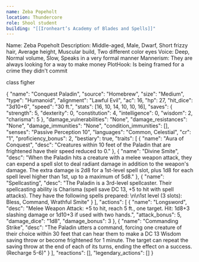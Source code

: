 ```yaml
---
name: Zeba Popeholt
location: Thundercore
role: Shool student
building: "[[Ironheart’s Academy of Blades and Spells]]"
---
```

Name: Zeba Popeholt
Description: Middle-aged, Male, Dwarf, Short frizzy hair, Average height, Muscular build, Two different color eyes
Voice: Deep, Normal volume, Slow, Speaks in a very formal manner
Mannerism: They are always looking for a way to make money
PlotHook: Is being framed for a crime they didn't commit

class figher

{
  "name": "Conquest Paladin",
  "source": "Homebrew",
  "size": "Medium",
  "type": "Humanoid",
  "alignment": "Lawful Evil",
  "ac": 16,
  "hp": 27,
  "hit_dice": "3d10+6",
  "speed": "30 ft.",
  "stats": [16, 10, 14, 10, 10, 16],
  "saves": {
    "strength": 5,
    "dexterity": 0,
    "constitution": 4,
    "intelligence": 0,
    "wisdom": 2,
    "charisma": 5
  },
  "damage_vulnerabilities": "None",
  "damage_resistances": "None",
  "damage_immunities": "None",
  "condition_immunities": [],
  "senses": "Passive Perception 10",
  "languages": "Common, Celestial",
  "cr": "1",
  "proficiency_bonus": 2,
  "bestiary": true,
  "traits": [
    {
      "name": "Aura of Conquest",
      "desc": "Creatures within 10 feet of the Paladin that are frightened have their speed reduced to 0."
    },
    {
      "name": "Divine Smite",
      "desc": "When the Paladin hits a creature with a melee weapon attack, they can expend a spell slot to deal radiant damage in addition to the weapon's damage. The extra damage is 2d8 for a 1st-level spell slot, plus 1d8 for each spell level higher than 1st, up to a maximum of 5d8."
    },
    {
      "name": "Spellcasting",
      "desc": "The Paladin is a 3rd-level spellcaster. Their spellcasting ability is Charisma (spell save DC 13, +5 to hit with spell attacks). They have the following spells prepared: \n\n1st level (3 slots): Bless, Command, Wrathful Smite"
    }
  ],
  "actions": [
    {
      "name": "Longsword",
      "desc": "Melee Weapon Attack: +5 to hit, reach 5 ft., one target. Hit: 1d8+3 slashing damage or 1d10+3 if used with two hands.",
      "attack_bonus": 5,
      "damage_dice": "1d8",
      "damage_bonus": 3
    },
    {
      "name": "Commanding Strike",
      "desc": "The Paladin utters a command, forcing one creature of their choice within 30 feet that can hear them to make a DC 13 Wisdom saving throw or become frightened for 1 minute. The target can repeat the saving throw at the end of each of its turns, ending the effect on a success. (Recharge 5-6)"
    }
  ],
  "reactions": [],
  "legendary_actions": []
}
